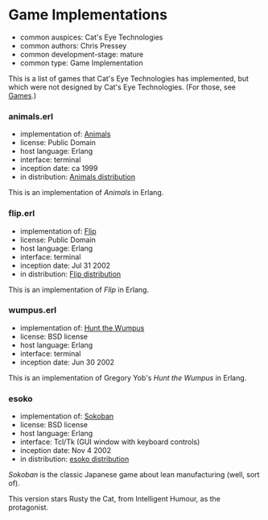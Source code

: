 Game Implementations
====================

*   common auspices: Cat's Eye Technologies
*   common authors: Chris Pressey
*   common development-stage: mature
*   common type: Game Implementation

This is a list of games that Cat's Eye Technologies has implemented,
but which were not designed by Cat's Eye Technologies.
(For those, see [Games](../article/Games.md).)

### animals.erl

*   implementation of: [Animals][]
*   license: Public Domain
*   host language: Erlang
*   interface: terminal
*   inception date: ca 1999
*   in distribution: [Animals distribution](https://catseye.tc/distribution/Animals_distribution)

This is an implementation of _Animals_ in Erlang.

### flip.erl

*   implementation of: [Flip][]
*   license: Public Domain
*   host language: Erlang
*   interface: terminal
*   inception date: Jul 31 2002
*   in distribution: [Flip distribution](https://catseye.tc/distribution/Flip_distribution)

This is an implementation of _Flip_ in Erlang.

### wumpus.erl

*   implementation of: [Hunt the Wumpus][]
*   license: BSD license
*   host language: Erlang
*   interface: terminal
*   inception date: Jun 30 2002

This is an implementation of Gregory Yob's _Hunt the Wumpus_ in Erlang.

### esoko

*   implementation of: [Sokoban][]
*   license: BSD license
*   host language: Erlang
*   interface: Tcl/Tk (GUI window with keyboard controls)
*   inception date: Nov 4 2002
*   in distribution: [esoko distribution](https://catseye.tc/distribution/esoko_distribution)

_Sokoban_ is the classic Japanese game about lean manufacturing (well, sort of).

This version stars Rusty the Cat, from Intelligent Humour, as the protagonist.

[Hunt the Wumpus]: https://catseye.tc/view/The-Dossier/article/Classic%20Computer%20Games.md#hunt-the-wumpus
[Sokoban]: https://catseye.tc/view/The-Dossier/article/Classic%20Computer%20Games.md#sokoban
[Flip]: https://catseye.tc/view/The-Dossier/article/Classic%20Computer%20Games.md#flip
[Animals]: https://catseye.tc/view/The-Dossier/article/Classic%20Computer%20Games.md#animals

